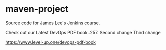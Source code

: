 # maven-project
Source code for James Lee's Jenkins course.

Check out our Latest DevOps PDF book..257.
Second change
Third change

https://www.level-up.one/devops-pdf-book

